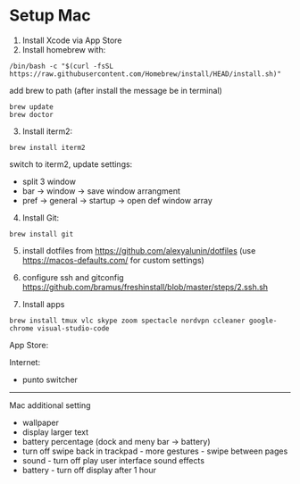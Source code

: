 # Setup Mac

1. Install Xcode via App Store
2. Install homebrew with:
```
/bin/bash -c "$(curl -fsSL https://raw.githubusercontent.com/Homebrew/install/HEAD/install.sh)"
```
add brew to path (after install the message be in terminal)
```
brew update
brew doctor
```

3. Install iterm2: 
```
brew install iterm2
```
switch to iterm2, update settings:
- split 3 window
- bar -> window -> save window arrangment 
- pref -> general -> startup -> open def window array

4.  Install Git: 
```
brew install git
```

5. install dotfiles from https://github.com/alexyalunin/dotfiles (use https://macos-defaults.com/ for custom settings)

6. configure ssh and gitconfig
https://github.com/bramus/freshinstall/blob/master/steps/2.ssh.sh

7. Install apps
```
brew install tmux vlc skype zoom spectacle nordvpn ccleaner google-chrome visual-studio-code
```
App Store:

Internet:
- punto switcher 


-------------
Mac additional setting
- wallpaper
- display larger text
- battery percentage (dock and meny bar -> battery)
- turn off swipe back in trackpad - more gestures - swipe between pages
- sound - turn off play user interface sound effects
- battery - turn off display after 1 hour
